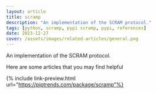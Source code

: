 ```yaml
---
layout: article
title: scramp
description: "An implementation of the SCRAM protocol."
tags: [python, scramp, pypi scramp, pypi, references]
date: 2023-12-27
cover: /assets/images/related-articles/general.png
---
```


An implementation of the SCRAM protocol.

Here are some articles that you may find helpful

{% include link-preview.html url="https://piptrends.com/package/scramp"%}